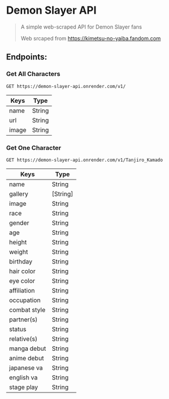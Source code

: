# Demon Slayer API
> A simple web-scraped API for Demon Slayer fans 
> 
> Web srcaped from https://kimetsu-no-yaiba.fandom.com
## Endpoints:

### Get All Characters
```GET https://demon-slayer-api.onrender.com/v1/```
 
| Keys  | Type |
| ------------- | ------------- |
| name  | String  |
| url  | String  |
| image | String |

### Get One Character
```GET https://demon-slayer-api.onrender.com/v1/Tanjiro_Kamado```

| Keys  | Type |
| ------------- | ------------- |
| name  | String  |
| gallery  | [String]  |
| image | String |
| race | String |
| gender | String |
| age | String |
| height | String |
| weight | String |
| birthday | String |
| hair color | String |
| eye color | String |
| affiliation | String |
| occupation | String |
| combat style | String |
| partner(s) | String |
| status | String |
| relative(s) | String |
| manga debut | String |
| anime debut | String |
| japanese va | String | 
| english va | String |
| stage play | String |
